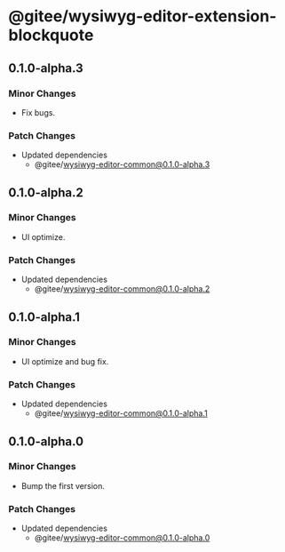 # @gitee/wysiwyg-editor-extension-blockquote

## 0.1.0-alpha.3

### Minor Changes

- Fix bugs.

### Patch Changes

- Updated dependencies
  - @gitee/wysiwyg-editor-common@0.1.0-alpha.3

## 0.1.0-alpha.2

### Minor Changes

- UI optimize.

### Patch Changes

- Updated dependencies
  - @gitee/wysiwyg-editor-common@0.1.0-alpha.2

## 0.1.0-alpha.1

### Minor Changes

- UI optimize and bug fix.

### Patch Changes

- Updated dependencies
  - @gitee/wysiwyg-editor-common@0.1.0-alpha.1

## 0.1.0-alpha.0

### Minor Changes

- Bump the first version.

### Patch Changes

- Updated dependencies
  - @gitee/wysiwyg-editor-common@0.1.0-alpha.0
